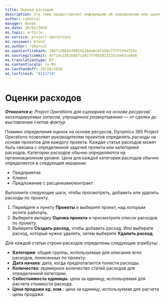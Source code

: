 ```yaml
---
title: Оценки расходов
description: Эта тема предоставляет информацию об определении или оценке расходов на основе проекта.
author: ruhercul
manager: Annbe
ms.date: 10/01/2020
ms.topic: article
ms.service: project-operations
ms.reviewer: kfend
ms.author: ruhercul
ms.openlocfilehash: 10872366453985561bda0c07e50cff7f5f6d333e
ms.sourcegitcommit: 4cf1dc1561b92fca4175f0b3813133c5e63ce8e6
ms.translationtype: HT
ms.contentlocale: ru-RU
ms.lasthandoff: 10/28/2020
ms.locfileid: "4131719"
---
```

# <a name="expense-estimates"></a>Оценки расходов
_**Относится к:** Project Operations для сценариев на основе ресурсов/нескладируемых запасов, упрощенное развертывание — от сделки до выставления счетов-фактур_

Помимо определения оценок на основе ресурсов, Dynamics 365 Project Operations позволяет руководителям проектов определять расходы на основе проектов для каждого проекта. Каждая статья расходов может быть связана с определенной задачей проекта или категорией расходов. Категории расходов обычно определяются на организационном уровне. Цена для каждой категории расходов обычно определяется в следующей иерархии:

- Предприятие
- Клиент
- Предложение с расценками/контракт

Выполните следующие шаги, чтобы просмотреть, добавить или удалить расходы по проекту.

1. Перейдите к пункту **Проекты** и выберите проект, над которым хотите работать.
2. Выберите вкладку **Оценка проекта** и просмотрите список расходов по проекту.
3. Выберите **Создать расход**, чтобы добавить расход. Или выберите расход, который нужно удалить, затем выберите **Удалить расход**.

Для каждой статьи строки расходов определены следующие атрибуты:

- **Категория**: общие группы, используемые для описания всех расходов, понесенных по проекту.
- **Дата начала**: дата, когда предполагается понести расходы.
- **Количество**: примерное количество статей расходов для определенной категории.
- **Себестоимость единицы**: цена за единицу, используемая для расчета стоимости расхода.
- **Цена продажи ед. изм.**: цена за единицу, используемая для расчета цены продажи.


